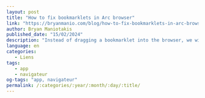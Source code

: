 ```yaml
---
layout: post
title: "How to fix bookmarklets in Arc browser"
link: "https://bryanmanio.com/blog/how-to-fix-bookmarklets-in-arc-browser/"
author: Bryan Maniotakis
published_date: "15/02/2024"
description: "Instead of dragging a bookmarklet into the browser, we will use a free tool to generate an extension that will execute the JavaScript for us."
language: en
categories:
   - Liens
tags:
   - app
   - navigateur
og-tags: "app, navigateur"
permalink: /:categories/:year/:month/:day/:title/
---
```

